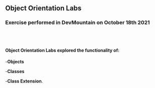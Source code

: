## Object Orientation Labs

### Exercise performed in DevMountain on October 18th 2021
</br>
</br>

#### Object Orientation Labs explored the functionality of:
-**Objects** 

-**Classes**

-**Class Extension**.